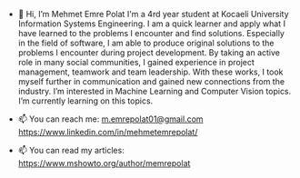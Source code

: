- 👋 Hi, I’m Mehmet Emre Polat
I'm a 4rd year student at Kocaeli University Information Systems Engineering. I am a quick learner and apply what I have learned to the problems I encounter and find solutions. Especially in the field of software, I am able to produce original solutions to the problems I encounter during project development. By taking an active role in many social communities, I gained experience in project management, teamwork and team leadership. With these works, I took myself further in communication and gained new connections from the industry.
I’m interested in Machine Learning and Computer Vision topics. I’m currently learning on this topics.


- 📫 You can reach me: 
m.emrepolat01@gmail.com https://www.linkedin.com/in/mehmetemrepolat/

- 📫 You can read my articles:
https://www.mshowto.org/author/memrepolat

<!---
mehmetemrepolat/mehmetemrepolat is a ✨ special ✨ repository because its `README.md` (this file) appears on your GitHub profile.
You can click the Preview link to take a look at your changes.
--->
